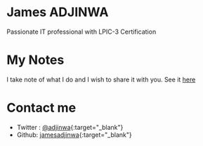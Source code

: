 # James ADJINWA

Passionate IT professional with LPIC-3 Certification

# My Notes

I take note of what I do and I wish to share it with you. See it [here](notes/index)

# Contact me

- Twitter : [@adjinwa](https://twitter.com/adjinwa){:target="_blank"}
- Github: [jamesadjinwa](https://github.com/jamesadjinwa){:target="_blank"}
